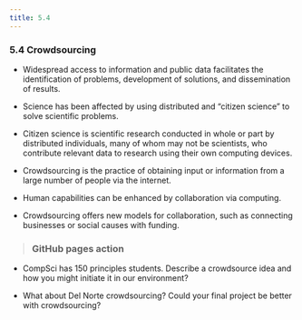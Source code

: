 ```yaml
---
title: 5.4
---
```


### 5.4 Crowdsourcing
* Widespread access to information and public data facilitates the identification of problems, development of solutions, and dissemination of results. <br>

* Science has been affected by using distributed and “citizen science” to solve scientific problems. <br>

* Citizen science is scientific research conducted in whole or part by distributed individuals, many of whom may not be scientists, who contribute relevant data to research using their own computing devices. <br>

* Crowdsourcing is the practice of obtaining input or information from a large number of people via the internet. <br>

* Human capabilities can be enhanced by collaboration via computing. <br>

* Crowdsourcing offers new models for collaboration, such as connecting businesses or social causes with funding. <br>


> ### GitHub pages action
* CompSci has 150 principles students. Describe a crowdsource idea and how you might initiate it in our environment?

* What about Del Norte crowdsourcing? Could your final project be better with crowdsourcing?
